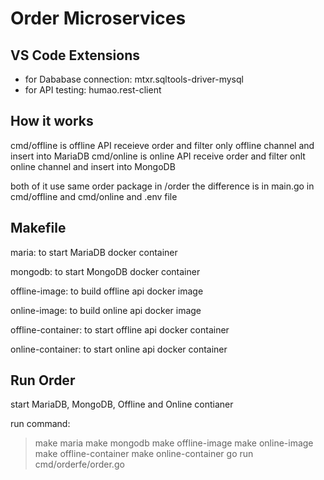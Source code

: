 # Order Microservices


## VS Code Extensions

- for Dababase connection: mtxr.sqltools-driver-mysql
- for API testing: humao.rest-client


## How it works

cmd/offline is offline API receieve order and filter only offline channel and insert into MariaDB
cmd/online is online API receive order and filter onlt online channel and insert into MongoDB

both of it use same order package in /order
the difference is in main.go in cmd/offline and cmd/online and .env file

## Makefile

maria: to start MariaDB docker container

mongodb: to start MongoDB docker container

offline-image: to build offline api docker image

online-image: to build online api docker image

offline-container: to start offline api docker container

online-container: to start online api docker container

## Run Order

start MariaDB, MongoDB, Offline and Online contianer

run command:
> make maria
> make mongodb
> make offline-image
> make online-image
> make offline-container
> make online-container
> go run cmd/orderfe/order.go
